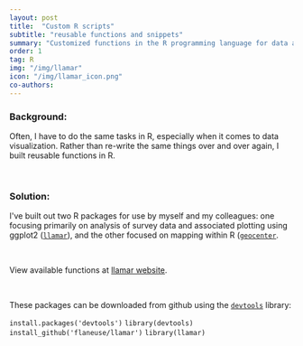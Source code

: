 ```yaml
---
layout: post
title:  "Custom R scripts"
subtitle: "reusable functions and snippets"
summary: "Customized functions in the R programming language for data analysis and visualization"
order: 1
tag: R
img: "/img/llamar"
icon: "/img/llamar_icon.png"
co-authors:
---
```


### Background:
Often, I have to do the same tasks in R, especially when it comes to data visualization. Rather than re-write the same things over and over again, I built reusable functions in R.

<br>

### Solution:
I've built out two R packages for use by myself and my colleagues: one focusing primarily on analysis of survey data and associated plotting using ggplot2 ([`llamar`](http://lauradhughes.com/llamar/)), and the other focused on mapping within R ([`geocenter`]().

<br>

View available functions at [llamar website](http://lauradhughes.com/llamar/).

<br>

These packages can be downloaded from github using the [`devtools`](https://www.rstudio.com/products/rpackages/devtools/) library:

`install.packages('devtools')`
`library(devtools)`
`install_github('flaneuse/llamar')`
`library(llamar)`

<br>
